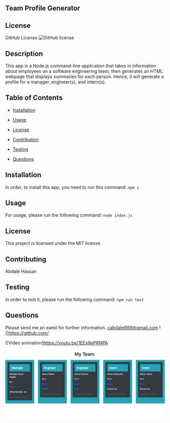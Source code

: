 ## Team Profile Generator

## License
   GitHub License ![GitHub license](https://img.shields.io/badge/license-MIT-coral.svg)
   
## Description
 This app is a  Node.js command-line application that takes in information about employees on a software engineering team, then generates an HTML webpage that displays summaries for each person. Hence, it will generate a profile for a manager, engineer(s), and intern(s).  
   
   ## Table of Contents

   * [Installation](#installation)

   * [Usage](#usage)

   * [License](#license)

   * [Contribution](#contributing)

   * [Testing](#testing)

   * [Questions](#questions)

## Installation
  In order, to install this app, you need to run this command:                                              `npm i`

## Usage
 For usage, please run the following command:                                                   `node index.js`

## License
This project is licensed under the MIT license.
 
 

## Contributing
 Abdale Hassan

## Testing
 In order to test it, please run the following command:  `npm run test`


## Questions
Please send me an eamil for further information.
cabdale989@gmail.com
![]https://github.com/
     
    

![Video animation]https://youtu.be/1EEx9ePRNPA


![Screenshot](./image/TeamWork.png)
